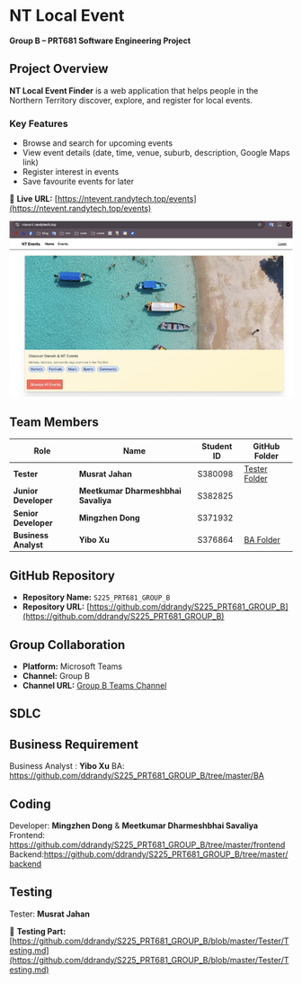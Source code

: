 #  NT Local Event   
**Group B – PRT681 Software Engineering Project**

##  Project Overview

**NT Local Event Finder** is a web application that helps people in the Northern Territory discover, explore, and register for local events.  

###  Key Features
- Browse and search for upcoming events  
- View event details (date, time, venue, suburb, description, Google Maps link)  
- Register interest in events  
- Save favourite events for later  

🔗 **Live URL:** [https://ntevent.randytech.top/events](https://ntevent.randytech.top/events)

![NT Events](https://github.com/ddrandy/S225_PRT681_GROUP_B/blob/master/Tester/NTEventwebpage.png)


##  Team Members

| Role | Name | Student ID | GitHub Folder |
|------|------|-------------|----------------|
|  **Tester** | **Musrat Jahan** | S380098 | [Tester Folder](https://github.com/ddrandy/S225_PRT681_GROUP_B/tree/master/Tester) |
|  **Junior Developer** | **Meetkumar Dharmeshbhai Savaliya** | S382825 |  |
|  **Senior Developer** | **Mingzhen Dong** | S371932 | |
|  **Business Analyst** | **Yibo Xu** | S376864 | [BA Folder](https://github.com/ddrandy/S225_PRT681_GROUP_B/tree/master/BA) |


##  GitHub Repository

- **Repository Name:** `S225_PRT681_GROUP_B`  
- **Repository URL:** [https://github.com/ddrandy/S225_PRT681_GROUP_B](https://github.com/ddrandy/S225_PRT681_GROUP_B)


##  Group Collaboration

- **Platform:** Microsoft Teams  
- **Channel:** Group B  
- **Channel URL:** [Group B Teams Channel](https://teams.microsoft.com/l/channel/19%3A6ae59b18dfac4f568077c44145e060a8%40thread.tacv2/Group-B?groupId=4ccfbc39-217a-4425-80bd-cb87296d1d50&tenantId=9f248767-8e1a-42f3-836f-c092ab95ff70)

## SDLC


## Business Requirement
Business Analyst : **Yibo Xu**
BA: https://github.com/ddrandy/S225_PRT681_GROUP_B/tree/master/BA

## Coding 
Developer: **Mingzhen Dong** & **Meetkumar Dharmeshbhai Savaliya**  
Frontend: https://github.com/ddrandy/S225_PRT681_GROUP_B/tree/master/frontend
Backend:https://github.com/ddrandy/S225_PRT681_GROUP_B/tree/master/backend


## Testing
Tester: **Musrat Jahan**

🔗 **Testing Part:** [https://github.com/ddrandy/S225_PRT681_GROUP_B/blob/master/Tester/Testing.md](https://github.com/ddrandy/S225_PRT681_GROUP_B/blob/master/Tester/Testing.md)
